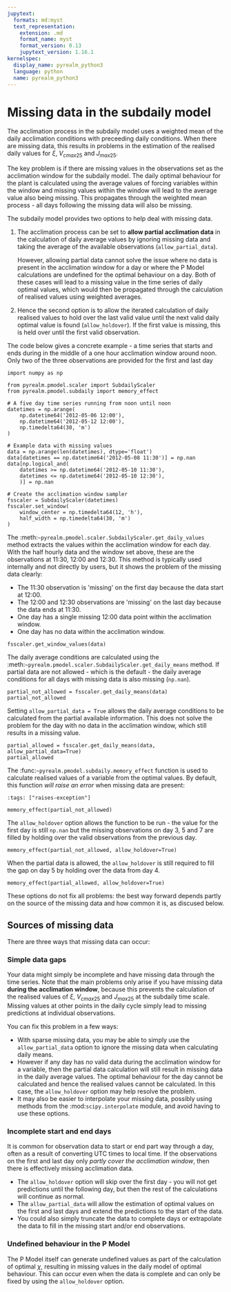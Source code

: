 ```yaml
---
jupytext:
  formats: md:myst
  text_representation:
    extension: .md
    format_name: myst
    format_version: 0.13
    jupytext_version: 1.16.1
kernelspec:
  display_name: pyrealm_python3
  language: python
  name: pyrealm_python3
---
```


# Missing data in the subdaily model

The acclimation process in the subdaily model uses a weighted mean of the daily
acclimation conditions with preceeding daily conditions. When there are missing data,
this results in problems in the estimation of the realised daily values for $\xi$,
$V_{cmax25}$ and $J_{max25}$.

The key problem is if there are missing values in the observations set as the
acclimation window for the subdaily model. The daily optimal behaviour for the plant is
calculated using the average values of forcing variables within the window and missing
values within the window will lead to the average value also being missing. This
propagates through the weighted mean process - all days following the missing data will
also be missing.

The subdaily model provides two options to help deal with missing data.

1. The acclimation process can be set to **allow partial acclimation data** in the
   calculation of daily average values by ignoring missing data and taking the average
   of the available observations (`allow_partial_data`).

   However, allowing partial data cannot solve the issue where no data is
   present in the acclimation window for a day or where the P Model calculations are
   undefined for the optimal behaviour on a day. Both of these cases will lead to a
   missing value in the time series of daily optimal values, which would then be
   propagated through the calculation of realised values using weighted averages.

1. Hence the second option is to allow the iterated calculation of daily realised values
   to hold over the last valid value until the next valid daily optimal value is found
   (`allow_holdover`). If the first value is missing, this is held over until the first
   valid observation.

The code below gives a concrete example - a time series that starts and ends during in
the middle of a one hour acclimation window around noon. Only two of the three
observations are provided for the first and last day

```{code-cell} ipython3
import numpy as np

from pyrealm.pmodel.scaler import SubdailyScaler
from pyrealm.pmodel.subdaily import memory_effect

# A five day time series running from noon until noon
datetimes = np.arange(
    np.datetime64('2012-05-06 12:00'),
    np.datetime64('2012-05-12 12:00'),
    np.timedelta64(30, 'm')
)

# Example data with missing values
data = np.arange(len(datetimes), dtype='float')
data[datetimes == np.datetime64('2012-05-08 11:30')] = np.nan
data[np.logical_and(
    datetimes >= np.datetime64('2012-05-10 11:30'),
    datetimes <= np.datetime64('2012-05-10 12:30'),
    )] = np.nan

# Create the acclimation window sampler
fsscaler = SubdailyScaler(datetimes)
fsscaler.set_window(
    window_center = np.timedelta64(12, 'h'),
    half_width = np.timedelta64(30, 'm')
)
```

The :meth:`~pyrealm.pmodel.scaler.SubdailyScaler.get_daily_values` method
extracts the values within the acclimation window for each day. With the half hourly
data and the window set above, these are the observations at 11:30, 12:00 and 12:30.
This method is typically used internally and not directly by users, but it shows the
problem of the missing data clearly:

* The 11:30 observation is 'missing' on the first day because the data start at 12:00.
* The 12:00 and 12:30 observations are 'missing' on the last day because the data ends
  at 11:30.
* One day has a single missing 12:00 data point within the acclimation window.
* One day has no data within the acclimation window.

```{code-cell} ipython3
fsscaler.get_window_values(data)
```

The daily average conditions are calculated using the
:meth:`~pyrealm.pmodel.scaler.SubdailyScaler.get_daily_means` method. If
partial data are not allowed - which is the default - the daily average conditions for
all days with missing data is also missing (`np.nan`).

```{code-cell} ipython3
partial_not_allowed = fsscaler.get_daily_means(data)
partial_not_allowed
```

Setting `allow_partial_data = True` allows the daily average conditions to be calculated
from the partial available information. This does not solve the problem for the day with
no data in the acclimation window, which still results in a missing value.

```{code-cell} ipython3
partial_allowed = fsscaler.get_daily_means(data, allow_partial_data=True)
partial_allowed
```

The :func:`~pyrealm.pmodel.subdaily.memory_effect` function is used to calculate
realised values of a variable from the optimal values. By default, this function *will
raise an error* when missing data are present:

```{code-cell} ipython3
:tags: ["raises-exception"]

memory_effect(partial_not_allowed)
```

The `allow_holdover` option allows the function to be run - the value for the first day
is still `np.nan` but the missing observations on day 3, 5 and 7 are filled by holding
over the valid observations from the previous day.

```{code-cell} ipython3
memory_effect(partial_not_allowed, allow_holdover=True)
```

When the partial data is allowed, the `allow_holdover` is still required to fill the
gap on day 5 by holding over the data from day 4.

```{code-cell} ipython3
memory_effect(partial_allowed, allow_holdover=True)
```

These options do not fix all problems: the best way forward depends partly on the source
of the missing data and how common it is, as discused below.

## Sources of missing data

There are three ways that missing data can occur:

### Simple data gaps

Your data might simply be incomplete and have missing data through the time series. Note
that the main problems only arise if you have missing data **during the acclimation
window**, because this prevents the calculation of the realised values of $\xi$,
$V_{cmax25}$ and $J_{max25}$ at the subdaily time scale. Missing values at other points
in the daily cycle simply lead to missing predictions at individual observations.

You can fix this problem in a few ways:

* With sparse missing data, you may be able to simply use the `allow_partial_data`
  option to ignore the missing data when calculating daily means.
* However if any day has *no* valid data during the acclimation window for a variable,
  then the partial data calculation will still result in missing data in the daily
  average values. The optimal behaviour for the day cannot be calculated and hence
  the realised values cannot be calculated. In this case, the `allow_holdover` option
  may help resolve the problem.
* It may also be easier to interpolate your missing data, possibly using methods from
  the :mod:`scipy.interpolate` module, and avoid having to use these options.

### Incomplete start and end days

It is common for observation data to start or end part way through a day, often as a
result of converting UTC times to local time. If the observations on the first and last
day only *partly cover the acclimation window*, then there is effectively missing
acclimation data.

* The `allow_holdover` option will skip over the first day - you will not get
  predictions until the following day, but then the rest of the calculations will
  continue as normal.
* The `allow_partial_data` will allow the estimation of optimal values on the first and
  last days and extend the predictions to the start of the data.
* You could also simply truncate the data to complete days or extrapolate the data to
  fill in the missing start and/or end observations.

### Undefined behaviour in the P Model

The P Model itself can generate undefined values as part of the calculation of optimal
$\chi$, resulting in missing values in the daily model of optimal behaviour. This can
occur even when the data is complete and can only be fixed by using the `allow_holdover`
option.
